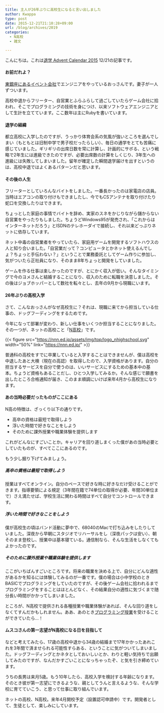 ```yaml
---
title: 主人が26年ぶりに高校生になると言い出しました
author: Kwappa
type: post
date: 2015-12-21T21:10:28+09:00
url: /blog/archives/2019
categories:
  - N高校
  - 雑文

---
```

こんにちは。これは<a href="http://www.adventar.org/calendars/735" target="_blank" rel="noopener noreferrer">退学 Advent Calendar 2015</a> 12/21の記事です。

#### お前だれよ？

<a href="http://dwango.co.jp" target="_blank" rel="noopener noreferrer">東銀座にあるイベント会社</a>でエンジニアをやっているおっさんです。妻子が一人ずついます。

高校中退からフリーター、自営業とふらふらして過ごしていたらゲーム会社に拾われ、そこでプログラミングの技術を身につけ、以来ソフトウェアエンジニアとして生計を立てています。ここ数年は主にRubyを書いています。

#### 退学の経緯

都立高校に入学したのですが、うっかり体育会系の気風が強いところを選んでしまい（もともとは旧制中学で男子校だったらしい）、毎日の通学をとても苦痛に感じていました。ギリギリの出席日数を常に計算し、計画的にサボる、という戦略で2年生には進級できたのですが、必要出席数の計算をしくじり、3年生への進級には失敗してしまいました。留年が確定した瞬間退学届けを出すというのは、高校中退ではよくあるパターンだと思います。

#### その後の人生

フリーターとしていろんなバイトをしました。一番長かったのは家電店の店員。当時はエアコンの取り付けもできましたし、今でもCSアンテナを取り付けたり蛇口を交換したりはできます。

ちょっとした家庭の事情でバイトを辞め、実家のスネをかじりながら儲からない自営業をやったりもしました。ちょうどWindows95が発売され、「これからはインターネットだろう」とISDNのテレホーダイで接続し、それ以来どっぷりネットに依存しています。

ネット中毒の自営業者をやっていたら、家庭用ゲームを開発するソフトハウスの人と知り合いました。「自営業だって？コンピュータとかネット使えるんでしょ？ちょっと手伝わない？」ということで業務委託としてゲーム作りに参加し、気がついたら正社員になり、そのまま8年ちょっと開発をしていました。

ゲームを作る仕事は楽しかったのですが、とにかく収入が低い。そんなタイミングで今のヨメさんと結婚することになり、収入のために転職を決意しました。その後はジョブホッパーとして数社を転々とし、去年の9月から現職にいます。

#### 26年ぶりの高校入学

さて、こんなおっさんがなぜ高校生に？それは、現職に来てから担当している仕事の、ドッグフーディングをするためです。

今年になって部署が変わり、新しい仕事をいくつか担当することになりました。その一つが、ネットの高校こと「<a href="http://ed.kadokawadwango.co.jp/" target="_blank" rel="noopener noreferrer">N高校</a>」です。

{{< figure src="https://nnn.ed.jp/assets/img/top/logo_nhighschool.svg" width="50%" link="https://nnn.ed.jp/" >}}

<!--more-->

普通科の高校をすでに卒業していると入学することはできませんが、僕は高校を中退したあと大検（現在の高認）を取得したので、入学資格があります。自分の担当するサービスを自分で使うのは、いいサービスにするための基本中の基本。ちょうど資格もあることだし、ひとつ入学してみるか。そんな感じで願書を出したところ合格通知が届き、このまま順調にいけば来年4月から高校生になります。

#### あの当時必要だったものがここにある

N高の特徴は、ざっくり以下の通りです。

  * 高卒の資格は最短で取得しよう
  * 浮いた時間で好きなことをしよう
  * そのために課外授業や職業体験を提供します

これがどんなにすごいことか。キャリアを回り道しまくった僕があの当時必要としていたものが、すべてここにあるのです。

もう少し掘り下げてみましょう。

##### 高卒の資格は最短で取得しよう

授業はすべてオンライン。自分のペースで好きな時に好きなだけ受けることができます。指導要領による規定（3年間在籍で74単位の取得が必要、年間30単位まで）さえ満たせば、学校生活に関わる時間はすべて自分でコントロールできます。

##### 浮いた時間で好きなことをしよう

僕が高校生の頃はバンド活動に夢中で、68040のMacで打ち込みをしたりしていました。深夜から早朝にスタジオでリハーサルをし（深夜パックは安い）、朝そのまま登校し、授業中は基本寝ている。通信制なら、そんな生活をしなくてもよかったのです。

##### そのために課外授業や職業体験を提供します

ここがいちばんすごいところです。将来の職業を決める上で、自分にどんな適性があるかを知るには体験してみるのが一番です。僕の場合は小中学校のときBASICでプログラミングをしていたのですが、その後ゲーム会社に拾われるまでプログラミングをすることはほとんどなく、その結果自分の適性に気づくまで随分長い時間がかかってしまいました。

ところが、N高校で提供される各種授業や職業体験があれば、そんな回り道をしなくてすんだかもしれません。ああ、あのとき<a href="http://ed.kadokawadwango.co.jp/attractive/program/program.html" target="_blank" rel="noopener noreferrer">プログラミング授業</a>を受けることができていたら…！

#### ムスコさんの第一志望がN高校になる日を目指して

などと考えてみたら、17歳の高校中退から34歳の結婚まで17年かかったあれこれを3年間で済ませられる可能性すらある、ということに気がついてしまいました。ドッグフーディングとかネタとしておいしいとか、わりと軽い気持ちで出願してみたのですが、なんだかすごいことになっちゃったぞ、と気を引き締めています。

うちの長男は来月5歳。もう10年したら、高校入学を検討する年齢になります。そのとき彼が第一志望にできるような、親としてうんと言えるような、そんな学校に育てていこう、と思って仕事に取り組んでいます。

ネットの高校、N高校。来年4月開校予定（設置認可申請中）です。開発者として、生徒として、楽しみにしています。
